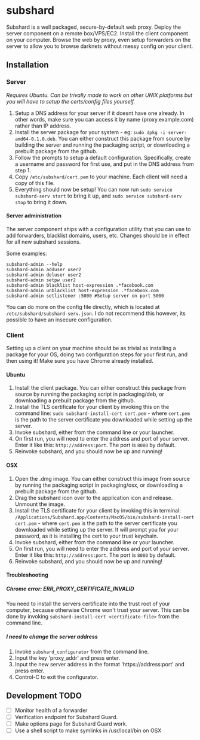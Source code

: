 # subshard

Subshard is a well packaged, secure-by-default web proxy. Deploy the server component on a remote box/VPS/EC2. Install the client component on your computer. Browse the web by
proxy, even setup forwarders on the server to allow you to browse darknets without messy config on your client.

## Installation

### Server

_Requires Ubuntu. Can be trivally made to work on other UNIX platforms but you will have to setup the certs/config files yourself._

1. Setup a DNS address for your server if it doesnt have one already. In other words, make sure you can access it by name (proxy.example.com) rather than IP address.
2. Install the server package for your system - eg: `sudo dpkg -i server-amd64-0.1.0.deb`. You can either construct this package from source by building the server and running
the packaging script, or downloading a prebuilt package from the github.
3. Follow the prompts to setup a default configuration. Specifically, create a username and password for first use, and put in the DNS address from step 1.
4. Copy `/etc/subshard/cert.pem` to your machine. Each client will need a copy of this file.
5. Everything should now be setup! You can now run `sudo service subshard-serv start` to bring it up, and `sudo service subshard-serv stop` to bring it down.

#### Server administration

The server component ships with a configuration utility that you can use to add forwarders, blacklist domains, users, etc. Changes should be in effect for all new
subshard sessions.

Some examples:

```shell
subshard-admin --help
subshard-admin adduser user2
subshard-admin deluser user2
subshard-admin setpw user2
subshard-admin blacklist host-expression .*facebook.com
subshard-admin unblacklist host-expression .*facebook.com
subshard-admin setlistener :5000 #Setup server on port 5000
```

You can do more on the config file directly, which is located at `/etc/subshard/subshard-serv.json`. I do not recommend this however, its possible to have an insecure configuration.

### Client

Setting up a client on your machine should be as trivial as installing a package for your OS, doing two configuration steps for your first run, and then using it!
Make sure you have Chrome already installed.

#### Ubuntu

1. Install the client package. You can either construct this package from source by running the packaging script in packaging/deb, or downloading a prebuilt package from the github.
2. Install the TLS certificate for your client by invoking this on the command line: `sudo subshard-install-cert cert.pem` - where `cert.pem` is the path to the server certificate you downloaded while setting up the server.
3. Invoke subshard, either from the command line or your launcher.
4. On first run, you will need to enter the address and port of your server. Enter it like this: `http://address:port`. The port is `8080` by default.
5. Reinvoke subshard, and you should now be up and running!

#### OSX

1. Open the .dmg image. You can either construct this image from source by running the packaging script in packaging/osx, or downloading a prebuilt package from the github.
2. Drag the subshard icon over to the application icon and release. Unmount the image.
3. Install the TLS certificate for your client by invoking this in terminal: `/Applications/Subshard.app/Contents/MacOS/bin/subshard-install-cert cert.pem` - where `cert.pem` is the path to the server certificate you downloaded while setting up the server. It will prompt you for your password, as it is installing the cert to your trust keychain.
4. Invoke subshard, either from the command line or your launcher.
5. On first run, you will need to enter the address and port of your server. Enter it like this: `http://address:port`. The port is `8080` by default.
6. Reinvoke subshard, and you should now be up and running!

#### Troubleshooting

##### Chrome error: ERR_PROXY_CERTIFICATE_INVALID

You need to install the servers certificate into the trust root of your computer, because otherwise Chrome won't trust your server. This can be done by invoking `subshard-install-cert <certificate-file>` from the command line.

##### I need to change the server address

1. Invoke `subshard_configurator` from the command line.
2. Input the key 'proxy_addr' and press enter.
3. Input the new server address in the format 'https://address:port' and press enter.
3. Control-C to exit the configurator.

## Development TODO

 - [ ] Monitor health of a forwarder
 - [ ] Verification endpoint for Subshard Guard.
 - [ ] Make options page for Subshard Guard work.
 - [ ] Use a shell script to make symlinks in /usr/local/bin on OSX

